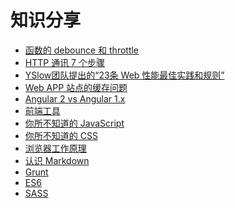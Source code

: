 # 知识分享
* [函数的 debounce 和 throttle](share/debounce-throttle.md)
* [HTTP 通讯 7 个步骤](share/http.md)
* [YSlow团队提出的“23条 Web 性能最佳实践和规则”](share/yslow.md)
* [Web APP 站点的缓存问题](share/web-cache.md)
* [Angular 2 vs Angular 1.x](share/angular2vs1.md)
* [前端工具](share/front-tools.md)
* [你所不知道的 JavaScript](share/javascript.md)
* [你所不知道的 CSS]()
* [浏览器工作原理](share/browser-work.md)
* [认识 Markdown](share/markdown.md)
* [Grunt]()
* [ES6]()
* [SASS]()